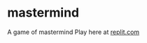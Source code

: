 # mastermind
A game of mastermind
Play here at <a href="https://replit.com/@EricBratton/Mastermind?v=1">replit.com</a>